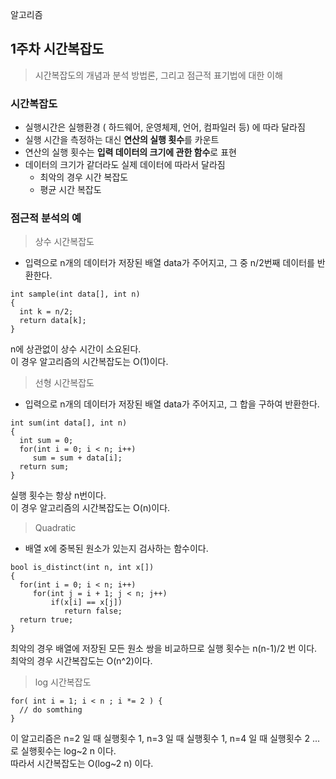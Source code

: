  알고리즘

## 1주차 시간복잡도 
 > 시간복잡도의 개념과 분석 방법론, 그리고 점근적 표기법에 대한 이해

 ### 시간복잡도
 - 실행시간은 실행환경 ( 하드웨어, 운영체제, 언어, 컴파일러 등) 에 따라 달라짐
 - 실행 시간을 측정하는 대신 **연산의 실행 횟수**를 카운트
 - 연산의 실행 횟수는 **입력 데이터의 크기에 관한 함수**로 표현
 - 데이터의 크기가 같더라도 실제 데이터에 따라서 달라짐 
   - 최악의 경우 시간 복잡도 
   - 평균 시간 복잡도  

### 점근적 분석의 예

> 상수 시간복잡도 
- 입력으로 n개의 데이터가 저장된 배열 data가 주어지고, 그 중 n/2번째 데이터를 반환한다.
```
int sample(int data[], int n)
{
  int k = n/2;
  return data[k];
}
```
n에 상관없이 상수 시간이 소요된다. <br> 이 경우 알고리즘의 시간복잡도는 O(1)이다.

> 선형 시간복잡도 
- 입력으로 n개의 데이터가 저장된 배열 data가 주어지고, 그 합을 구하여 반환한다.
```
int sum(int data[], int n)
{
  int sum = 0;
  for(int i = 0; i < n; i++)
     sum = sum + data[i];
  return sum;
}
```
실행 횟수는 항상 n번이다. <br> 이 경우 알고리즘의 시간복잡도는 O(n)이다. 

> Quadratic
- 배열 x에 중복된 원소가 있는지 검사하는 함수이다.
```
bool is_distinct(int n, int x[])
{
  for(int i = 0; i < n; i++)
     for(int j = i + 1; j < n; j++)
         if(x[i] == x[j])
            return false;
  return true;
}
```
최악의 경우 배열에 저장된 모든 원소 쌍을 비교하므로 실행 횟수는 n(n-1)/2 번 이다. <br> 최악의 경우 시간복잡도는 O(n^2)이다.

> log 시간복잡도
```
for( int i = 1; i < n ; i *= 2 ) {
  // do somthing
}
```
이 알고리즘은 n=2 일 때 실행횟수 1, n=3 일 때 실행횟수 1, n=4 일 때 실행횟수 2 ... 로 실행횟수는 log~2 n 이다. <br> 따라서 시간복잡도는 O(log~2 n) 이다. 